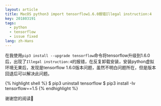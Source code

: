 ```yaml
---
layout: article
title: MacOS python3 import tensorflow1.6.0报错Illegal instruction:4
key: 201803191
tags:
  - python
  - tensorflow
  - issue fixed
lang: zh-Hans
---
```

在我使用`pip3 install --upgrade tensorflow`命令将tensorflow升级到1.6.0后，出现了`Illegal instruction:4`的报错，在反复卸载安装，安装python虚拟环境无果后，发现是tensorflow 1.6.0版本问题，虽然不明白问题所在，但是版本回退后可以解决此问题。

{% highlight shell %}
$ pip3 uninstall tensorflow
$ pip3 install -Iv tensorflow==1.5
{% endhighlight %}

谢谢您的阅读🙏
